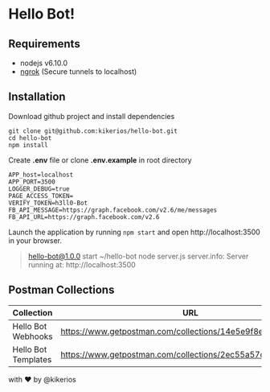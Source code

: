 
Hello Bot!
===================

**Requirements**
------------
 - nodejs v6.10.0
 - [ngrok](https://ngrok.com/) (Secure tunnels to localhost)

**Installation**
----------------
Download github project and install dependencies

    git clone git@github.com:kikerios/hello-bot.git
    cd hello-bot
    npm install

Create **.env** file or clone **.env.example** in root directory

    APP_host=localhost
    APP_PORT=3500
    LOGGER_DEBUG=true
    PAGE_ACCESS_TOKEN=
    VERIFY_TOKEN=h3ll0-Bot
    FB_API_MESSAGE=https://graph.facebook.com/v2.6/me/messages
    FB_API_URL=https://graph.facebook.com/v2.6

Launch the application by running `npm start` and open http://localhost:3500 in your browser.

> hello-bot@1.0.0 start ~/hello-bot
> node server.js
> server.info: Server running at: http://localhost:3500

   Postman Collections
-------------------
| Collection | URL |
| ------ | ------ |
| Hello Bot Webhooks | https://www.getpostman.com/collections/14e5e9f8e9dba3dc4dd2 |
| Hello Bot Templates | https://www.getpostman.com/collections/2ec55a57de19c9959c8b |

with ❤ by @kikerios
